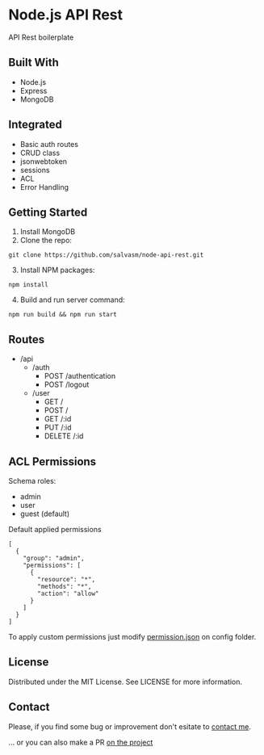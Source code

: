 # Node.js API Rest
API Rest boilerplate

## Built With
- Node.js
- Express
- MongoDB


## Integrated
- Basic auth routes
- CRUD class
- jsonwebtoken
- sessions
- ACL
- Error Handling

## Getting Started
1. Install MongoDB
2. Clone the repo:
```
git clone https://github.com/salvasm/node-api-rest.git
```

3. Install NPM packages:
```
npm install
```

4. Build and run server command:
```
npm run build && npm run start
```

## Routes
- /api
    - /auth
        - POST /authentication
        - POST /logout
    - /user
        - GET /
        - POST /
        - GET /:id
        - PUT /:id
        - DELETE /:id

## ACL Permissions
Schema roles:
- admin
- user
- guest (default)

Default applied permissions
```
[
  {
    "group": "admin",
    "permissions": [
      {
        "resource": "*",
        "methods": "*",
        "action": "allow"
      }
    ]
  }
]
```
To apply custom permissions just modify [permission.json](https://github.com/salvasm/node-api-rest/blob/master/src/config/permissions.json) on config folder.
## License
Distributed under the MIT License. See LICENSE for more information.

## Contact
Please, if you find some bug or improvement don't esitate to [contact me](salvador.sanchez.mendez@gmail.com).

... or you can also make a PR [on the project](https://github.com/salvasm/node-api-rest/pulls)
